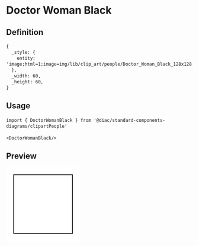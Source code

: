 # Doctor Woman Black

## Definition

```
{
  _style: { 
    entity: 'image;html=1;image=img/lib/clip_art/people/Doctor_Woman_Black_128x128.pngstrokeColor=none;',
  },
  _width: 60,
  _height: 60,
}
```

## Usage

```
import { DoctorWomanBlack } from '@diac/standard-components-diagrams/clipartPeople'

<DoctorWomanBlack/>
```

## Preview

<img src="./doctor-woman-black.png" width="200"/>
